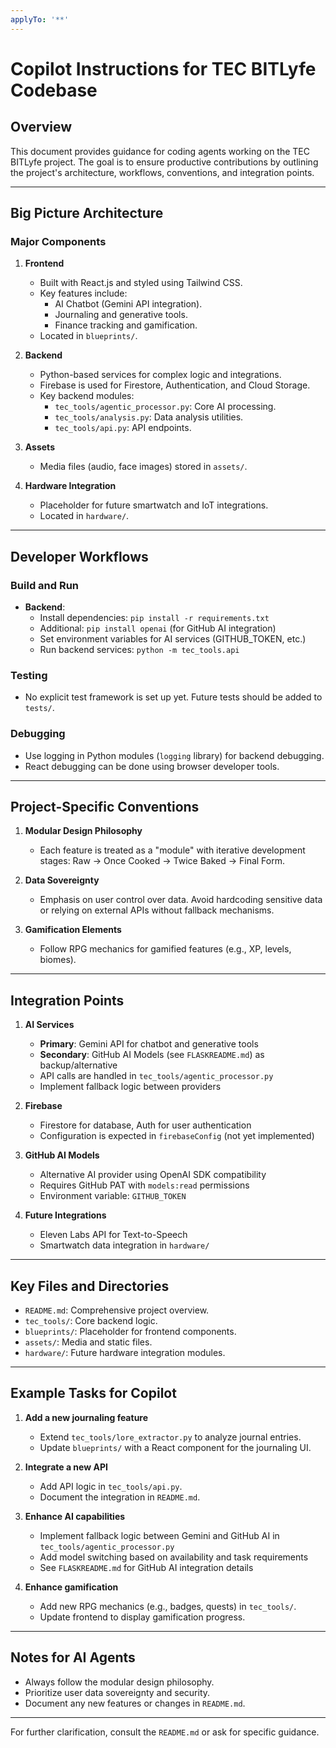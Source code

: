 ```yaml
---
applyTo: '**'
---
```


# Copilot Instructions for TEC BITLyfe Codebase

## Overview
This document provides guidance for coding agents working on the TEC BITLyfe project. The goal is to ensure productive contributions by outlining the project's architecture, workflows, conventions, and integration points.

---

## Big Picture Architecture

### Major Components
1. **Frontend**
    - Built with React.js and styled using Tailwind CSS.
    - Key features include:
      - AI Chatbot (Gemini API integration).
      - Journaling and generative tools.
      - Finance tracking and gamification.
    - Located in `blueprints/`.

2. **Backend**
    - Python-based services for complex logic and integrations.
    - Firebase is used for Firestore, Authentication, and Cloud Storage.
    - Key backend modules:
      - `tec_tools/agentic_processor.py`: Core AI processing.
      - `tec_tools/analysis.py`: Data analysis utilities.
      - `tec_tools/api.py`: API endpoints.

3. **Assets**
    - Media files (audio, face images) stored in `assets/`.

4. **Hardware Integration**
    - Placeholder for future smartwatch and IoT integrations.
    - Located in `hardware/`.

---

## Developer Workflows

### Build and Run
- **Backend**:
  - Install dependencies: `pip install -r requirements.txt`
  - Additional: `pip install openai` (for GitHub AI integration)
  - Set environment variables for AI services (GITHUB_TOKEN, etc.)
  - Run backend services: `python -m tec_tools.api`

### Testing
- No explicit test framework is set up yet. Future tests should be added to `tests/`.

### Debugging
- Use logging in Python modules (`logging` library) for backend debugging.
- React debugging can be done using browser developer tools.

---

## Project-Specific Conventions

1. **Modular Design Philosophy**
    - Each feature is treated as a "module" with iterative development stages: Raw → Once Cooked → Twice Baked → Final Form.

2. **Data Sovereignty**
    - Emphasis on user control over data. Avoid hardcoding sensitive data or relying on external APIs without fallback mechanisms.

3. **Gamification Elements**
    - Follow RPG mechanics for gamified features (e.g., XP, levels, biomes).

---

## Integration Points

1. **AI Services**
    - **Primary**: Gemini API for chatbot and generative tools
    - **Secondary**: GitHub AI Models (see `FLASKREADME.md`) as backup/alternative
    - API calls are handled in `tec_tools/agentic_processor.py`
    - Implement fallback logic between providers

2. **Firebase**
    - Firestore for database, Auth for user authentication
    - Configuration is expected in `firebaseConfig` (not yet implemented)

3. **GitHub AI Models**
    - Alternative AI provider using OpenAI SDK compatibility
    - Requires GitHub PAT with `models:read` permissions
    - Environment variable: `GITHUB_TOKEN`

4. **Future Integrations**
    - Eleven Labs API for Text-to-Speech
    - Smartwatch data integration in `hardware/`

---

## Key Files and Directories
- `README.md`: Comprehensive project overview.
- `tec_tools/`: Core backend logic.
- `blueprints/`: Placeholder for frontend components.
- `assets/`: Media and static files.
- `hardware/`: Future hardware integration modules.

---

## Example Tasks for Copilot
1. **Add a new journaling feature**
    - Extend `tec_tools/lore_extractor.py` to analyze journal entries.
    - Update `blueprints/` with a React component for the journaling UI.

2. **Integrate a new API**
    - Add API logic in `tec_tools/api.py`.
    - Document the integration in `README.md`.

3. **Enhance AI capabilities**
    - Implement fallback logic between Gemini and GitHub AI in `tec_tools/agentic_processor.py`
    - Add model switching based on availability and task requirements
    - See `FLASKREADME.md` for GitHub AI integration details

4. **Enhance gamification**
    - Add new RPG mechanics (e.g., badges, quests) in `tec_tools/`.
    - Update frontend to display gamification progress.

---

## Notes for AI Agents
- Always follow the modular design philosophy.
- Prioritize user data sovereignty and security.
- Document any new features or changes in `README.md`.

---

For further clarification, consult the `README.md` or ask for specific guidance.
